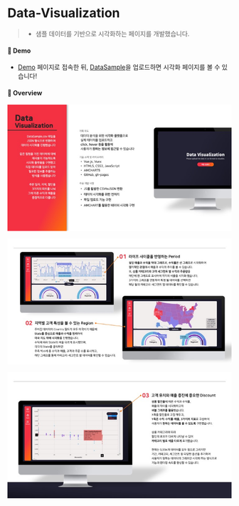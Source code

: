 # Data-Visualization

> - 샘플 데이터를 기반으로 시각화하는 페이지를 개발했습니다.



#### 👀 Demo

- [Demo](https://xxell-8.github.io/dashboard/) 페이지로 접속한 뒤, [DataSample](https://github.com/Xxell-8/dashboard/blob/main/DataSample.csv)을 업로드하면 시각화 페이지를 볼 수 있습니다!



#### 🚀 Overview

![1](README.assets/1.jpeg)

![2](README.assets/2.jpeg)

![3](README.assets/3.jpeg)
